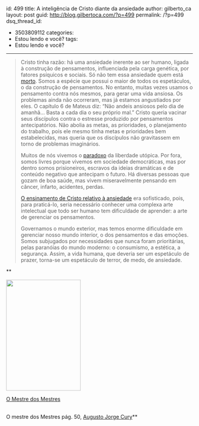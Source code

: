 id: 499
title: A inteligência de Cristo diante da ansiedade
author: gilberto_ca
layout: post
guid: http://blog.gilbertoca.com/?p=499
permalink: /?p=499
dsq_thread_id:
  - 3503809112
categories:
  - Estou lendo e você?
tags:
  - Estou lendo e você?
---
<!-- google_ad_section_start -->

> Cristo tinha razão: há uma ansiedade inerente ao ser humano, ligada à construção de pensamentos, influenciada pela carga genética, por fatores psíquicos e sociais. Só não tem essa ansiedade quem está [morto][1]. Somos a espécie que possui o maior de todos os espetáculos, o da construção de pensamentos. No entanto, muitas vezes usamos o pensamento contra nós mesmos, para gerar uma vida ansiosa. Os problemas ainda não ocorreram, mas já estamos angustiados por eles. O capítulo 6 de Mateus diz: &#8220;Não andeis ansiosos pelo dia de amanhã&#8230; Basta a cada dia o seu próprio mal.&#8221; Cristo queria vacinar seus discípulos contra o estresse produzido por pensamentos antecipatórios. Não abolia as metas, as prioridades, o planejamento do trabalho, pois ele mesmo tinha metas e prioridades bem estabelecidas, mas queria que os discípulos não gravitassem em torno de problemas imaginários. 
> 
> Muitos de nós vivemos o [paradoxo][2] da liberdade utópica. Por fora, somos livres porque vivemos em sociedade democráticas, mas por dentro somos prisioneiros, escravos da ideias dramáticas e de conteúdo negativo que antecipam o futuro. Há diversas pessoas que gozam de boa saúde, mas vivem miseravelmente pensando em câncer, infarto, acidentes, perdas. 
> 
> [O ensinamento de Cristo relativo à ansiedade][3] era sofisticado, pois, para praticá-lo, seria necessário conhecer uma complexa arte intelectual que todo ser humano tem dificuldade de aprender: a arte de gerenciar os pensamentos. 
> 
> Governamos o mundo exterior, mas temos enorme dificuldade em gerenciar nosso mundo interior, o dos pensamentos e das emoções. Somos subjugados por necessidades que nunca foram prioritárias, pelas paranóias do mundo moderno: o consumismo, a estética, a segurança. Assim, a vida humana, que deveria ser um espetáculo de prazer, torna-se um espetáculo de terror, de medo, de ansiedade. 

**<cite><a href="http://www.augustocury.com.br/#/livros">

<div id="attachment_512" style="width: 211px" class="wp-caption alignleft">
  <img src="http://blog.gilbertoca.com/wp-content/uploads/6_457369206-201x300.jpg" alt="" title="mestre dos mestres" width="201" height="300" class="size-medium wp-image-512" />
  
  <p class="wp-caption-text">
    O Mestre dos Mestres
  </p>
</div></a>

<br /> O mestre dos Mestres pág. 50, <a href="http://www.augustocury.com.br/#/o+autor">Augusto Jorge Cury</a></cite>**

<!-- google_ad_section_end -->

 [1]: http://blog.gilbertoca.com/?p=462
 [2]: http://www.dicionarioweb.com.br/paradoxo.html
 [3]: http://www.bibliaonline.net/bol/?acao=por_verso&#038;livro=40&#038;capitulo=6&#038;versiculo=25-34&#038;versao=1&#038;anobiblico=&#038;tipo=2&#038;cab=1&#038;lang=pt-BR